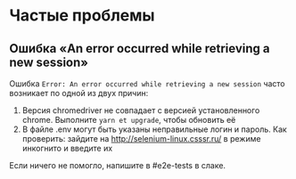 # Частые проблемы

## Ошибка «An error occurred while retrieving a new session»
Ошибка `Error: An error occurred while retrieving a new session` часто возникает по одной из двух причин:

1. Версия chromedriver не совпадает с версией установленного chrome. Выполните `yarn et upgrade`, чтобы обновить её
2. В файле .env могут быть указаны неправильные логин и пароль. Как проверить: зайдите на http://selenium-linux.csssr.ru/ в режиме инкогнито и введите их

Если ничего не помогло, напишите в #e2e-tests в слаке.
